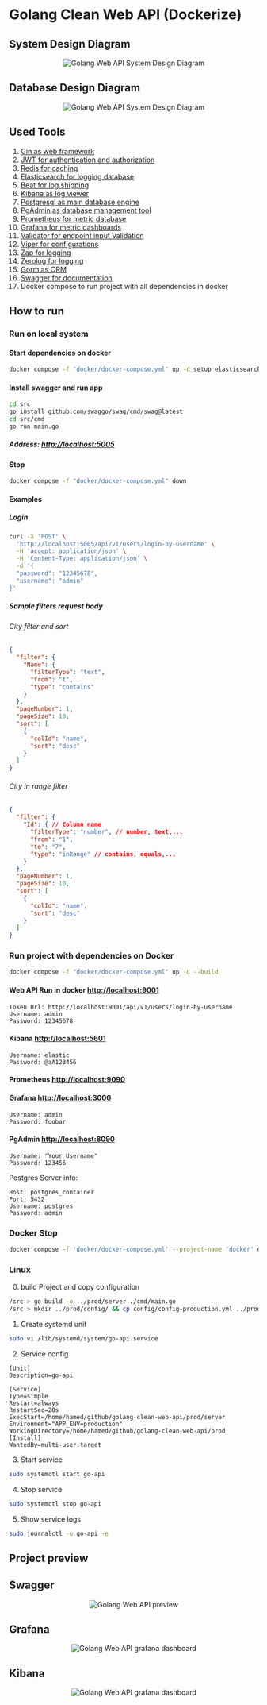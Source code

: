 # Golang Clean Web API (Dockerize)
## System Design Diagram

<p align="center"><img src='/docs/files/system_diagram.png' alt='Golang Web API System Design Diagram' /></p>

## Database Design Diagram

<p align="center"><img src='/docs/files/db_diagram.png' alt='Golang Web API System Design Diagram' /></p>

## Used Tools

1. [Gin as web framework](https://github.com/gin-gonic/gin)
2. [JWT for authentication and authorization](https://github.com/golang-jwt/jwt)
3. [Redis for caching](https://github.com/redis/redis)
4. [Elasticsearch for logging database](https://github.com/elastic/elasticsearch)
5. [Beat for log shipping](https://github.com/elastic/beats)
6. [Kibana as log viewer](https://github.com/elastic/kibana)
7. [Postgresql as main database engine](https://github.com/postgres/postgres)
8. [PgAdmin as database management tool](https://github.com/pgadmin-org/pgadmin4)
9. [Prometheus for metric database](https://github.com/prometheus/prometheus)
10. [Grafana for metric dashboards](https://github.com/grafana/grafana)
11. [Validator for endpoint input Validation](https://github.com/go-playground/validator)
12. [Viper for configurations](https://github.com/spf13/viper)
13. [Zap for logging](https://github.com/uber-go/zap)
14. [Zerolog for logging](https://github.com/rs/zerolog)
15. [Gorm as ORM](https://github.com/go-gorm/gorm)
16. [Swagger for documentation](https://github.com/swaggo/swag)
17. Docker compose to run project with all dependencies in docker

## How to run

### Run on local system

#### Start dependencies on docker
```bash 
docker compose -f "docker/docker-compose.yml" up -d setup elasticsearch kibana filebeat postgres pgadmin redis prometheus node-exporter alertmanager grafana
```

#### Install swagger and run app
```bash
cd src
go install github.com/swaggo/swag/cmd/swag@latest
cd src/cmd
go run main.go
```

##### Address: [http://localhost:5005](http://localhost:5005)

#### Stop
```bash
docker compose -f "docker/docker-compose.yml" down
```

#### Examples

##### Login
```bash
curl -X 'POST' \
  'http://localhost:5005/api/v1/users/login-by-username' \
  -H 'accept: application/json' \
  -H 'Content-Type: application/json' \
  -d '{
  "password": "12345678",
  "username": "admin"
}'
```

##### Sample filters request body

###### City filter and sort

```json
{
  "filter": {
    "Name": {
      "filterType": "text",
      "from": "t", 
      "type": "contains"
    } 
  },
  "pageNumber": 1,
  "pageSize": 10,
  "sort": [
    {
      "colId": "name",
      "sort": "desc"
    }
  ]
}
```


###### City in range filter 

```json
{
  "filter": {
    "Id": { // Column name
      "filterType": "number", // number, text,...
      "from": "1", 
      "to": "7", 
      "type": "inRange" // contains, equals,...
    } 
  },
  "pageNumber": 1,
  "pageSize": 10,
  "sort": [
    {
      "colId": "name",
      "sort": "desc"
    }
  ]
}
```

### Run project with dependencies on Docker

```bash
docker compose -f "docker/docker-compose.yml" up -d --build
```

#### Web API  Run in docker  [http://localhost:9001](http://localhost:9001)

```
Token Url: http://localhost:9001/api/v1/users/login-by-username
Username: admin
Password: 12345678
```

#### Kibana  [http://localhost:5601](http://localhost:5601)

```
Username: elastic
Password: @aA123456
```

#### Prometheus  [http://localhost:9090](http://localhost:9090)

#### Grafana  [http://localhost:3000](http://localhost:3000)

```
Username: admin
Password: foobar
```

#### PgAdmin  [http://localhost:8090](http://localhost:8090)

```
Username: "Your Username"
Password: 123456
```

Postgres Server info:

```
Host: postgres_container
Port: 5432
Username: postgres
Password: admin
```

### Docker Stop

```bash
docker compose -f 'docker/docker-compose.yml' --project-name 'docker' down
```

### Linux

0. build Project and copy configuration

```bash
/src > go build -o ../prod/server ./cmd/main.go
/src > mkdir ../prod/config/ && cp config/config-production.yml ../prod/config/config-production.yml
```

1. Create systemd unit

```bash
sudo vi /lib/systemd/system/go-api.service
```

2. Service config

```
[Unit]
Description=go-api

[Service]
Type=simple
Restart=always
RestartSec=20s
ExecStart=/home/hamed/github/golang-clean-web-api/prod/server
Environment="APP_ENV=production"
WorkingDirectory=/home/hamed/github/golang-clean-web-api/prod
[Install]
WantedBy=multi-user.target
```

3. Start service

```bash
sudo systemctl start go-api
```

4. Stop service

```bash
sudo systemctl stop go-api
```

5. Show service logs

```bash
sudo journalctl -u go-api -e
```

## Project preview

## Swagger

<p align="center"><img src='/docs/files/swagger.png' alt='Golang Web API preview' /></p>

## Grafana

<p align="center"><img src='/docs/files/grafana.png' alt='Golang Web API grafana dashboard' /></p>

## Kibana

<p align="center"><img src='/docs/files/kibana.png' alt='Golang Web API grafana dashboard' /></p>
